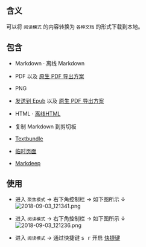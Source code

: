 含义
---
可以将 `阅读模式` 的内容转换为 `各种文档` 的形式下载到本地。

包含
---

- Markdown · 离线 Markdown

- PDF 以及 [原生 PDF 导出方案](http://ksria.com/simpread/docs/#/Sync?id=pdf)

- PNG

- [发送到 Epub](发送到-Epub)  以及 [原生 PDF 导出方案](http://ksria.com/simpread/docs/#/Sync?id=epub)

- HTML · [离线HTML](离线HTML)

- 复制 Markdown 到剪切板

- [Textbundle](Texubundle)

- [临时页面](临时页面)

- [Markdeep](http://ksria.com/simpread/docs/#/%E5%AE%9A%E5%88%B6%E5%8C%96%E5%AF%BC%E5%87%BA?id=markdeep)

使用
---
- 进入 `聚焦模式` → 右下角控制栏 → 如下图所示 ↓  
![2018-09-03_121341.png](https://i.loli.net/2018/09/03/5b8cb586d5749.png)

- 进入 `阅读模式` → 右下角控制栏 → 如下图所示 ↓  
![2018-09-03_121236.png](https://i.loli.net/2018/09/03/5b8cb5284b7e9.png)

- 进入 `阅读模式` → 通过快捷键 <kbd>s r</kbd> 开启 [快捷键](%E5%BF%AB%E6%8D%B7%E9%94%AE) 